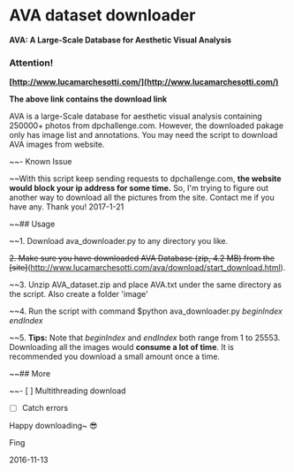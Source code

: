 # AVA dataset downloader

**AVA: A Large-Scale Database for Aesthetic Visual Analysis**


### Attention!
**[http://www.lucamarchesotti.com/](http://www.lucamarchesotti.com/)**

**The above link contains the download link**

AVA is a large-Scale database for aesthetic visual analysis containing 250000+ photos from dpchallenge.com.
However, the downloaded pakage only has image list and annotations. You may need the script to download AVA images from website.

~~- Known Issue

~~With this script keep sending requests to dpchallenge.com, **the website would block your ip address for some time.**
So, I'm trying to figure out another way to download all the pictures from the site.
Contact me if you have any. Thank you!
2017-1-21

~~## Usage

~~1. Download ava_downloader.py to any directory you like.

~~2. Make sure you have downloaded AVA Database (zip, 4.2 MB) from the [site]~~(http://www.lucamarchesotti.com/ava/download/start_download.html).

~~3. Unzip AVA_dataset.zip and place AVA.txt under the same directory as the script. Also create a folder 'image'

~~4. Run the script with command $python ava_downloader.py *beginIndex endIndex*

~~5. **Tips:** Note that *beginIndex* and *endIndex* both range from 1 to 25553. Downloading all the images would **consume a lot of time**. It is recommended you download a small amount once a time.

~~## More

~~- [ ] Multithreading download
- [ ] Catch errors

Happy downloading~ :sunglasses:

Fing

2016-11-13
